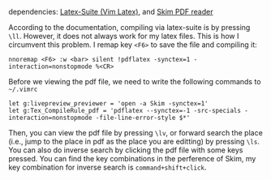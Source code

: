 dependencies: [Latex-Suite (Vim Latex)](http://vim-latex.sourceforge.net/index.php?subject=manual&title=Tutorial#tutorial), and [Skim PDF reader](https://skim-app.sourceforge.io/)

According to the documentation, compiling via latex-suite is by pressing `\ll`. However, it does not always work for my latex files. This is how I circumvent this problem. I remap key `<F6>` to save the file and compiling it:

```
nnoremap <F6> :w <bar> silent !pdflatex -synctex=1 -interaction=nonstopmode %<CR> 
```


Before we viewing the pdf file, we need to write the following commands to `~/.vimrc`

```
let g:livepreview_previewer = 'open -a Skim -synctex=1'
let g:Tex_CompileRule_pdf = 'pdflatex --synctex=-1 -src-specials -interaction=nonstopmode -file-line-error-style $*'
```

Then, you can view the pdf file by pressing `\lv`, or forward search the place (i.e., jump to the place in pdf as the place you are editting) by pressing `\ls`. You can also do inverse search by clicking the pdf file with some keys pressed. You can find the key combinations in the perference of Skim, my key combination for inverse search is `command+shift+click`. 
